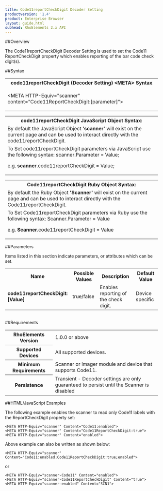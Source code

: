 ```yaml
---
title: Code11reportCheckDigit Decoder Setting
productversion: '1.4'
product: Enterprise Browser
layout: guide.html
subhead: RhoElements 2.x API
---
```


##Overview

The Code11reportCheckDigit Decoder Setting is used to set the Code11 ReportCheckDigit property which enables reporting of the bar code check digit(s).

##Syntax

<table class="re-table"><tr><th class="tableHeading">code11reportCheckDigit (Decoder Setting) &lt;META&gt; Syntax
</th></tr><tr><td class="clsSyntaxCells clsOddRow"><p>&lt;META HTTP-Equiv="scanner" content="Code11ReportCheckDigit:[parameter]"&gt;</p></td></tr></table>
<table class="re-table"><tr><th class="tableHeading">code11reportCheckDigit JavaScript Object Syntax:</th></tr><tr><td class="clsSyntaxCells clsOddRow">
By default the JavaScript Object <b>'scanner'</b> will exist on the current page and can be used to interact directly with the code11reportCheckDigit.
</td></tr><tr><td class="clsSyntaxCells clsEvenRow">
To Set code11reportCheckDigit parameters via JavaScript use the following syntax: scanner.Parameter = Value;
<P />e.g. <b>scanner</b>.code11reportCheckDigit = Value;
</td></tr></table>
<table class="re-table"><tr><th class="tableHeading">Code11reportCheckDigit Ruby Object Syntax:</th></tr><tr><td class="clsSyntaxCells clsOddRow">
By default the Ruby Object <b>'Scanner'</b> will exist on the current page and can be used to interact directly with the Code11reportCheckDigit.
</td></tr><tr><td class="clsSyntaxCells clsEvenRow">
To Set Code11reportCheckDigit parameters via Ruby use the following syntax: Scanner.Parameter = Value
<P />e.g. <b>Scanner</b>.code11reportCheckDigit = Value
</td></tr></table>



##Parameters


Items listed in this section indicate parameters, or attributes which can be set.
<table class="re-table"><col width="20%" /><col width="20%" /><col width="38%" /><col width="22%" /><tr><th class="tableHeading">Name</th><th class="tableHeading">Possible Values</th><th class="tableHeading">Description</th><th class="tableHeading">Default Value</th></tr><tr><td class="clsSyntaxCells clsOddRow"><b>code11reportCheckDigit:[Value]
</b></td><td class="clsSyntaxCells clsOddRow">true/false</td><td class="clsSyntaxCells clsOddRow">Enables reporting of the check digit.</td><td class="clsSyntaxCells clsOddRow">Device specific</td></tr></table>
<table class="re-table"><col width="78%" /><col width="8%" /><col width="1%" /><col width="5%" /><col width="1%" /><col width="5%" /><col width="2%" /></table>





##Requirements

<table class="re-table"><tr><th class="tableHeading">RhoElements Version</th><td class="clsSyntaxCell clsEvenRow">1.0.0 or above
</td></tr><tr><th class="tableHeading">Supported Devices</th><td class="clsSyntaxCell clsOddRow">All supported devices.</td></tr><tr><th class="tableHeading">Minimum Requirements</th><td class="clsSyntaxCell clsOddRow">Scanner or Imager module and device that supports Code11.</td></tr><tr><th class="tableHeading">Persistence</th><td class="clsSyntaxCell clsEvenRow">Transient - Decoder settings are only guaranteed to persist until the Scanner is disabled</td></tr></table>


##HTML/JavaScript Examples

The following example enables the scanner to read only Code11 labels with the ReportCheckDigit property set:

	<META HTTP-Equiv="scanner" Content="Code11:enabled">
	<META HTTP-Equiv="scanner" Content="Code11ReportCheckDigit:true">
	<META HTTP-Equiv="scanner" Content="enabled">
	
Above example can also be written as shown below:

	<META HTTP-Equiv="scanner" Content="Code11:enabled;Code11ReportCheckDigit:true;enabled">
	
or

	<META HTTP-Equiv="scanner-Code11" Content="enabled">
	<META HTTP-Equiv="scanner-Code11ReportCheckDigit" Content="true">
	<META HTTP-Equiv="scanner-enabled" Content="SCN1">
	





